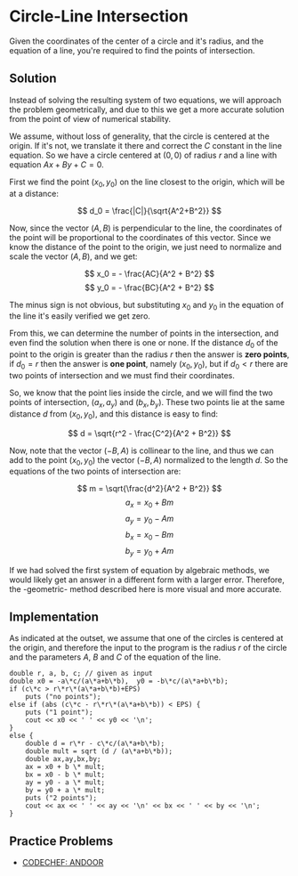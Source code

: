 <!--?title Circle-Line Intersection -->

# Circle-Line Intersection

Given the coordinates of the center of a circle and it's radius, and the equation of a line, you're required to find the points of intersection.

## Solution

Instead of solving the resulting system of two equations, we will approach the problem geometrically, and due to this we get a more accurate solution from the point of view of numerical stability.

We assume, without loss of generality, that the circle is centered at the origin. If it's not, we translate it there and correct the $C$ constant in the line equation. So we have a circle centered at $(0,0)$ of radius $r$ and a line with equation $Ax+By+C=0$.

First we find the point $(x_0, y_0)$ on the line closest to the origin, which will be at a distance:

$$ d_0 = \frac{|C|}{\sqrt{A^2+B^2}} $$

Now, since the vector $(A, B)$ is perpendicular to the line, the coordinates of the point will be proportional to the coordinates of this vector. Since we know the distance of the point to the origin, we just need to normalize and scale the vector $(A, B)$, and we get:

$$ x_0 = - \frac{AC}{A^2 + B^2} $$
$$ y_0 = - \frac{BC}{A^2 + B^2} $$

The minus sign is not obvious, but substituting $x_0$ and $y_0$ in the equation of the line it's easily verified we get zero.

From this, we can determine the number of points in the intersection, and even find the solution when there is one or none. If the distance $d_0$ of the point to the origin is greater than the radius $r$ then the answer is **zero points**, if $d_0=r$ then the answer is **one point**, namely $(x_0, y_0)$, but if $d_0<r$ there are two points of intersection and we must find their coordinates.

So, we know that the point lies inside the circle, and we will find the two points of intersection, $(a_x,a_y)$ and $(b_x, b_y)$. These two points lie at the same distance $d$ from $(x_0, y_0)$, and this distance is easy to find:

$$ d = \sqrt{r^2 - \frac{C^2}{A^2 + B^2}} $$

Now, note that the vector $(-B, A)$ is collinear to the line, and thus we can add to the point $(x_0, y_0)$ the vector $(-B,A)$ normalized to the length $d$. So the equations of the two points of intersection are:

$$ m = \sqrt{\frac{d^2}{A^2 + B^2}} $$
$$ a_x = x_0 + B m $$
$$ a_y = y_0 - A m $$
$$ b_x = x_0 - B m $$
$$ b_y = y_0 + A m $$

If we had solved the first system of equation by algebraic methods, we would likely get an answer in a different form with a larger error. Therefore, the -geometric- method described here is more visual and more accurate.

## Implementation

As indicated at the outset, we assume that one of the circles is centered at the origin, and therefore the input to the program is the radius $r$ of the circle and the parameters $A$, $B$ and $C$ of the equation of the line.

~~~~~
double r, a, b, c; // given as input
double x0 = -a\*c/(a\*a+b\*b),  y0 = -b\*c/(a\*a+b\*b);
if (c\*c > r\*r\*(a\*a+b\*b)+EPS)
    puts ("no points");
else if (abs (c\*c - r\*r\*(a\*a+b\*b)) < EPS) {
    puts ("1 point");
    cout << x0 << ' ' << y0 << '\n';
}
else {
    double d = r\*r - c\*c/(a\*a+b\*b);
    double mult = sqrt (d / (a\*a+b\*b));
    double ax,ay,bx,by;
    ax = x0 + b \* mult;
    bx = x0 - b \* mult;
    ay = y0 - a \* mult;
    by = y0 + a \* mult;
    puts ("2 points");
    cout << ax << ' ' << ay << '\n' << bx << ' ' << by << '\n';
}
~~~~~

## Practice Problems
- [CODECHEF: ANDOOR](https://www.codechef.com/problems/ANDOOR)
